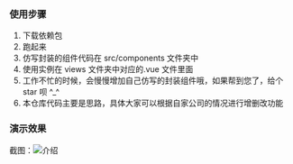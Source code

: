### 使用步骤

1. 下载依赖包
2. 跑起来
3. 仿写封装的组件代码在 src/components 文件夹中
4. 使用实例在 views 文件夹中对应的.vue 文件里面
5. 工作不忙的时候，会慢慢增加自己仿写的封装组件哦，如果帮到您了，给个 star 呗 ^\_^
6. 本仓库代码主要是思路，具体大家可以根据自家公司的情况进行增删改功能

### 演示效果

截图：![介绍](https://user-images.githubusercontent.com/35264821/205479444-b64d3864-cb44-4562-952d-5fe9080fa8e2.png)
